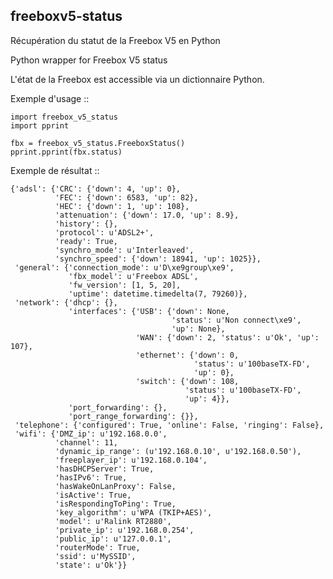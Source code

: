 freeboxv5-status
----------------

Récupération du statut de la Freebox V5 en Python

Python wrapper for Freebox V5 status

L'état de la Freebox est accessible via un dictionnaire Python.

Exemple d'usage ::

    import freebox_v5_status
    import pprint

    fbx = freebox_v5_status.FreeboxStatus()
    pprint.pprint(fbx.status)


Exemple de résultat ::

    {'adsl': {'CRC': {'down': 4, 'up': 0},
              'FEC': {'down': 6583, 'up': 82},
              'HEC': {'down': 1, 'up': 108},
              'attenuation': {'down': 17.0, 'up': 8.9},
              'history': {},
              'protocol': u'ADSL2+',
              'ready': True,
              'synchro_mode': u'Interleaved',
              'synchro_speed': {'down': 18941, 'up': 1025}},
     'general': {'connection_mode': u'D\xe9group\xe9',
                 'fbx_model': u'Freebox ADSL',
                 'fw_version': [1, 5, 20],
                 'uptime': datetime.timedelta(7, 79260)},
     'network': {'dhcp': {},
                 'interfaces': {'USB': {'down': None,
                                        'status': u'Non connect\xe9',
                                        'up': None},
                                'WAN': {'down': 2, 'status': u'Ok', 'up': 107},
                                'ethernet': {'down': 0,
                                             'status': u'100baseTX-FD',
                                             'up': 0},
                                'switch': {'down': 108,
                                           'status': u'100baseTX-FD',
                                           'up': 4}},
                 'port_forwarding': {},
                 'port_range_forwarding': {}},
     'telephone': {'configured': True, 'online': False, 'ringing': False},
     'wifi': {'DMZ_ip': u'192.168.0.0',
              'channel': 11,
              'dynamic_ip_range': (u'192.168.0.10', u'192.168.0.50'),
              'freeplayer_ip': u'192.168.0.104',
              'hasDHCPServer': True,
              'hasIPv6': True,
              'hasWakeOnLanProxy': False,
              'isActive': True,
              'isRespondingToPing': True,
              'key_algorithm': u'WPA (TKIP+AES)',
              'model': u'Ralink RT2880',
              'private_ip': u'192.168.0.254',
              'public_ip': u'127.0.0.1',
              'routerMode': True,
              'ssid': u'MySSID',
              'state': u'Ok'}}
